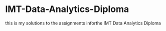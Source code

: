 # IMT-Data-Analytics-Diploma
this is my solutions to the assignments inforthe IMT Data Analytics Diploma
